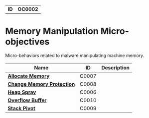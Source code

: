 |||
|---|---|
|**ID**|**OC0002**|


# Memory Manipulation Micro-objectives #
Micro-behaviors related to malware manipulating machine memory.

|Name|ID|Description|
|---|---|---|
|[**Allocate Memory**](../memory-manipulation/allocate-memory.md)|C0007||
|[**Change Memory Protection**](../memory-manipulation/memory-protect.md)|C0008||
|[**Heap Spray**](../memory-manipulation/heapspray.md)|C0006||
|[**Overflow Buffer**](../memory-manipulation/overflow-buffer.md)|C0010||
|[**Stack Pivot**](../stack-pivot.md)|C0009||
